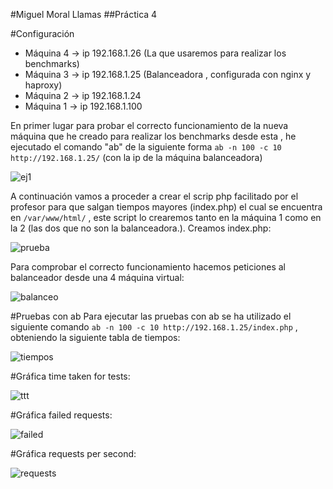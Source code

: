 #Miguel Moral Llamas
##Práctica 4

#Configuración
- Máquina 4 -> ip 192.168.1.26 (La que usaremos para realizar los benchmarks)
- Máquina 3 -> ip 192.168.1.25 (Balanceadora , configurada con nginx y haproxy)
- Máquina 2 -> ip 192.168.1.24 
- Máquina 1 -> ip 192.168.1.100 

En primer lugar para probar el correcto funcionamiento de la nueva máquina que he creado para realizar los benchmarks desde esta , he ejecutado el comando "ab" de la siguiente forma `ab -n 100 -c 10 http://192.168.1.25/` (con la ip de la máquina balanceadora) 

![ej1](ej1.png)

A continuación vamos a proceder a crear el scrip php facilitado por el profesor para que salgan tiempos mayores (index.php) el cual se encuentra en  `/var/www/html/` , este script lo crearemos tanto en la máquina 1 como en la 2 (las dos que no son la balanceadora.). Creamos index.php:

![prueba](php.png)


Para comprobar el correcto funcionamiento hacemos peticiones al balanceador desde una 4 máquina virtual:

![balanceo](prueba.png)

#Pruebas con ab
Para ejecutar las pruebas con ab se ha utilizado el siguiente comando `ab -n 100 -c 10 http://192.168.1.25/index.php` , obteniendo la siguiente tabla de tiempos:

![tiempos](tiempos.png)

#Gráfica time taken for tests:

![ttt](ttt.png)


#Gráfica failed requests:

![failed](failed.png)

#Gráfica requests per second:

![requests](requests.png)
















